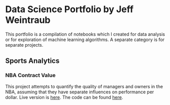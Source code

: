 # Data Science Portfolio by Jeff Weintraub

This portfolio is a compilation of notebooks which I created for data analysis or for exploration of machine learning algorithms. A separate category is for separate projects.

## Sports Analytics

### NBA Contract Value

This project attempts to quantify the quality of managers and owners in the NBA, assuming that they have separate influences on performance per dollar. Live version is [here](x). The code can be found [here](x).
